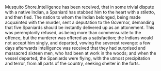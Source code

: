 Musquito Shore.Intelligence has been received, that in some trivial dispute with a
                    native Indian, a Spaniard has stabbed him to the heart with a stiletto, and
                    then fled. The nation to whom the Indian belonged, being
                    made acquainted with the murder, sent a deputation to the Governor,
                    demanding that five Spaniards should be instantly delivered up as an
                    attonement. This was peremptorily refused, as being more than
                    commensurate to the offence, but the murderer was offered as a satisfaction; the Indians would not accept him singly, and
                    departed, vowing the severest revenge: a few days afterwards intelligence
                    was received that they had surprised and massacred sixteen men, who
                    had been at work in the woods; and when the vessel departed, the Spaniards
                    were flying, with the utmost precipitation and terror, from all parts
                    of the country, seeking shelter in the forts.